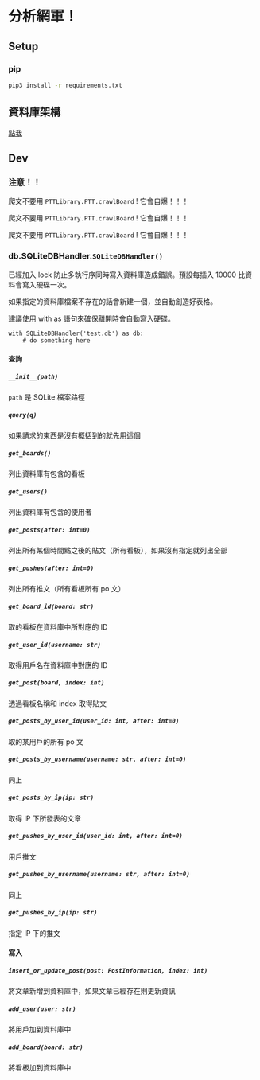 # 分析網軍！

## Setup

### pip

```sh
pip3 install -r requirements.txt
```

## 資料庫架構

[點我](./Database%20structure.md)

## Dev

### 注意！！

爬文不要用 `PTTLibrary.PTT.crawlBoard` ! 它會自爆！！！

爬文不要用 `PTTLibrary.PTT.crawlBoard` ! 它會自爆！！！

爬文不要用 `PTTLibrary.PTT.crawlBoard` ! 它會自爆！！！

### db.SQLiteDBHandler.`SQLiteDBHandler()`

已經加入 lock 防止多執行序同時寫入資料庫造成錯誤。預設每插入 10000 比資料會寫入硬碟一次。

如果指定的資料庫檔案不存在的話會新建一個，並自動創造好表格。

建議使用 with as 語句來確保離開時會自動寫入硬碟。

```
with SQLiteDBHandler('test.db') as db:
	# do something here
```



#### 查詢

##### `__init__(path)`

`path` 是 SQLite 檔案路徑

##### `query(q)`

如果請求的東西是沒有概括到的就先用這個

##### `get_boards()`

列出資料庫有包含的看板

##### `get_users()`

列出資料庫有包含的使用者

##### `get_posts(after: int=0)`

列出所有某個時間點之後的貼文（所有看板），如果沒有指定就列出全部

##### `get_pushes(after: int=0)`

列出所有推文（所有看板所有 po 文）

##### `get_board_id(board: str)`

取的看板在資料庫中所對應的 ID

##### `get_user_id(username: str)`

取得用戶名在資料庫中對應的 ID

##### `get_post(board, index: int)`

透過看板名稱和 index 取得貼文

##### `get_posts_by_user_id(user_id: int, after: int=0)`

取的某用戶的所有 po 文

##### `get_posts_by_username(username: str, after: int=0)`

同上

##### `get_posts_by_ip(ip: str)`

取得 IP 下所發表的文章

##### `get_pushes_by_user_id(user_id: int, after: int=0)`

用戶推文

##### `get_pushes_by_username(username: str, after: int=0)`

同上

##### `get_pushes_by_ip(ip: str)`

指定 IP 下的推文

#### 寫入

##### `insert_or_update_post(post: PostInformation, index: int)`

將文章新增到資料庫中，如果文章已經存在則更新資訊

##### `add_user(user: str)`

將用戶加到資料庫中

##### `add_board(board: str)`

將看板加到資料庫中

